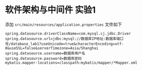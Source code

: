 # 软件架构与中间件 实验1

添加 `src/main/resources/application.properties` 文件如下

```properties
spring.datasource.driverClassName=com.mysql.cj.jdbc.Driver
spring.datasource.url=jdbc:mysql://数据库IP地址:数据库端口号/database_lab1?useUnicode=true&characterEncoding=utf-8&useSSL=false&serverTimezone=Asia/Shanghai
spring.datasource.username=数据库用户名
spring.datasource.password=数据库密码
mybatis.mapper-locations=classpath:mybatis/mapper/*Mapper.xml
```

